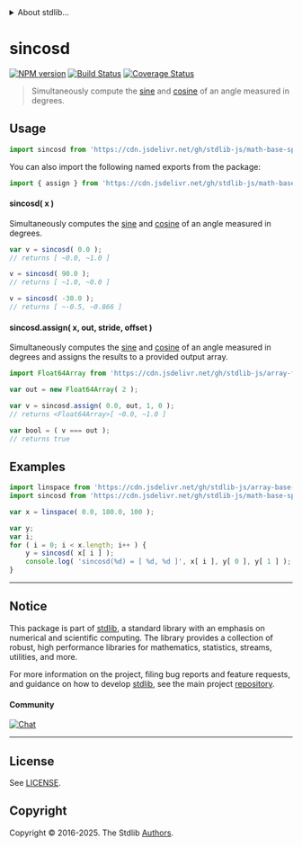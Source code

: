 <!--

@license Apache-2.0

Copyright (c) 2025 The Stdlib Authors.

Licensed under the Apache License, Version 2.0 (the "License");
you may not use this file except in compliance with the License.
You may obtain a copy of the License at

   http://www.apache.org/licenses/LICENSE-2.0

Unless required by applicable law or agreed to in writing, software
distributed under the License is distributed on an "AS IS" BASIS,
WITHOUT WARRANTIES OR CONDITIONS OF ANY KIND, either express or implied.
See the License for the specific language governing permissions and
limitations under the License.

-->


<details>
  <summary>
    About stdlib...
  </summary>
  <p>We believe in a future in which the web is a preferred environment for numerical computation. To help realize this future, we've built stdlib. stdlib is a standard library, with an emphasis on numerical and scientific computation, written in JavaScript (and C) for execution in browsers and in Node.js.</p>
  <p>The library is fully decomposable, being architected in such a way that you can swap out and mix and match APIs and functionality to cater to your exact preferences and use cases.</p>
  <p>When you use stdlib, you can be absolutely certain that you are using the most thorough, rigorous, well-written, studied, documented, tested, measured, and high-quality code out there.</p>
  <p>To join us in bringing numerical computing to the web, get started by checking us out on <a href="https://github.com/stdlib-js/stdlib">GitHub</a>, and please consider <a href="https://opencollective.com/stdlib">financially supporting stdlib</a>. We greatly appreciate your continued support!</p>
</details>

# sincosd

[![NPM version][npm-image]][npm-url] [![Build Status][test-image]][test-url] [![Coverage Status][coverage-image]][coverage-url] <!-- [![dependencies][dependencies-image]][dependencies-url] -->

> Simultaneously compute the [sine][@stdlib/math/base/special/sind] and [cosine][@stdlib/math/base/special/cosd] of an angle measured in degrees.



<section class="usage">

## Usage

```javascript
import sincosd from 'https://cdn.jsdelivr.net/gh/stdlib-js/math-base-special-sincosd@deno/mod.js';
```

You can also import the following named exports from the package:

```javascript
import { assign } from 'https://cdn.jsdelivr.net/gh/stdlib-js/math-base-special-sincosd@deno/mod.js';
```

#### sincosd( x )

Simultaneously computes the [sine][@stdlib/math/base/special/sind] and [cosine][@stdlib/math/base/special/cosd] of an angle measured in degrees.

```javascript
var v = sincosd( 0.0 );
// returns [ ~0.0, ~1.0 ]

v = sincosd( 90.0 );
// returns [ ~1.0, ~0.0 ]

v = sincosd( -30.0 );
// returns [ ~-0.5, ~0.866 ]
```

#### sincosd.assign( x, out, stride, offset )

Simultaneously computes the [sine][@stdlib/math/base/special/sind] and [cosine][@stdlib/math/base/special/cosd] of an angle measured in degrees and assigns the results to a provided output array.

```javascript
import Float64Array from 'https://cdn.jsdelivr.net/gh/stdlib-js/array-float64@deno/mod.js';

var out = new Float64Array( 2 );

var v = sincosd.assign( 0.0, out, 1, 0 );
// returns <Float64Array>[ ~0.0, ~1.0 ]

var bool = ( v === out );
// returns true
```

</section>

<!-- /.usage -->

<section class="examples">

## Examples

<!-- eslint no-undef: "error" -->

```javascript
import linspace from 'https://cdn.jsdelivr.net/gh/stdlib-js/array-base-linspace@deno/mod.js';
import sincosd from 'https://cdn.jsdelivr.net/gh/stdlib-js/math-base-special-sincosd@deno/mod.js';

var x = linspace( 0.0, 180.0, 100 );

var y;
var i;
for ( i = 0; i < x.length; i++ ) {
    y = sincosd( x[ i ] );
    console.log( 'sincosd(%d) = [ %d, %d ]', x[ i ], y[ 0 ], y[ 1 ] );
}
```

</section>

<!-- /.examples -->

<!-- C interface documentation. -->



<!-- Section for related `stdlib` packages. Do not manually edit this section, as it is automatically populated. -->

<section class="related">

</section>

<!-- /.related -->

<!-- Section for all links. Make sure to keep an empty line after the `section` element and another before the `/section` close. -->


<section class="main-repo" >

* * *

## Notice

This package is part of [stdlib][stdlib], a standard library with an emphasis on numerical and scientific computing. The library provides a collection of robust, high performance libraries for mathematics, statistics, streams, utilities, and more.

For more information on the project, filing bug reports and feature requests, and guidance on how to develop [stdlib][stdlib], see the main project [repository][stdlib].

#### Community

[![Chat][chat-image]][chat-url]

---

## License

See [LICENSE][stdlib-license].


## Copyright

Copyright &copy; 2016-2025. The Stdlib [Authors][stdlib-authors].

</section>

<!-- /.stdlib -->

<!-- Section for all links. Make sure to keep an empty line after the `section` element and another before the `/section` close. -->

<section class="links">

[npm-image]: http://img.shields.io/npm/v/@stdlib/math-base-special-sincosd.svg
[npm-url]: https://npmjs.org/package/@stdlib/math-base-special-sincosd

[test-image]: https://github.com/stdlib-js/math-base-special-sincosd/actions/workflows/test.yml/badge.svg?branch=main
[test-url]: https://github.com/stdlib-js/math-base-special-sincosd/actions/workflows/test.yml?query=branch:main

[coverage-image]: https://img.shields.io/codecov/c/github/stdlib-js/math-base-special-sincosd/main.svg
[coverage-url]: https://codecov.io/github/stdlib-js/math-base-special-sincosd?branch=main

<!--

[dependencies-image]: https://img.shields.io/david/stdlib-js/math-base-special-sincosd.svg
[dependencies-url]: https://david-dm.org/stdlib-js/math-base-special-sincosd/main

-->

[chat-image]: https://img.shields.io/gitter/room/stdlib-js/stdlib.svg
[chat-url]: https://app.gitter.im/#/room/#stdlib-js_stdlib:gitter.im

[stdlib]: https://github.com/stdlib-js/stdlib

[stdlib-authors]: https://github.com/stdlib-js/stdlib/graphs/contributors

[umd]: https://github.com/umdjs/umd
[es-module]: https://developer.mozilla.org/en-US/docs/Web/JavaScript/Guide/Modules

[deno-url]: https://github.com/stdlib-js/math-base-special-sincosd/tree/deno
[deno-readme]: https://github.com/stdlib-js/math-base-special-sincosd/blob/deno/README.md
[umd-url]: https://github.com/stdlib-js/math-base-special-sincosd/tree/umd
[umd-readme]: https://github.com/stdlib-js/math-base-special-sincosd/blob/umd/README.md
[esm-url]: https://github.com/stdlib-js/math-base-special-sincosd/tree/esm
[esm-readme]: https://github.com/stdlib-js/math-base-special-sincosd/blob/esm/README.md
[branches-url]: https://github.com/stdlib-js/math-base-special-sincosd/blob/main/branches.md

[stdlib-license]: https://raw.githubusercontent.com/stdlib-js/math-base-special-sincosd/main/LICENSE

[@stdlib/math/base/special/cosd]: https://github.com/stdlib-js/math-base-special-cosd/tree/deno

[@stdlib/math/base/special/sind]: https://github.com/stdlib-js/math-base-special-sind/tree/deno

<!-- <related-links> -->

<!-- </related-links> -->

</section>

<!-- /.links -->
